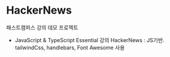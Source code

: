 # HackerNews 
패스트캠퍼스 강의 데모 프로젝트
- JavaScript & TypeScript Essential 강의 HackerNews : JS기반. 
  tailwindCss, handlebars, Font Awesome 사용 